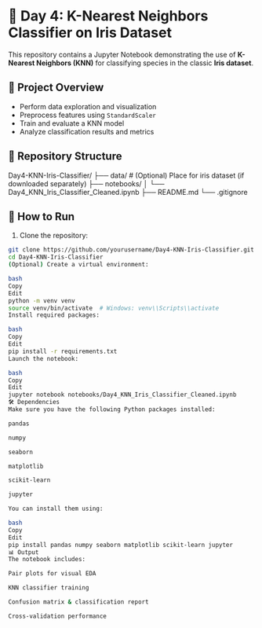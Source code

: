 
# 🌸 Day 4: K-Nearest Neighbors Classifier on Iris Dataset

This repository contains a Jupyter Notebook demonstrating the use of **K-Nearest Neighbors (KNN)** for classifying species in the classic **Iris dataset**.

## 📘 Project Overview

- Perform data exploration and visualization
- Preprocess features using `StandardScaler`
- Train and evaluate a KNN model
- Analyze classification results and metrics

## 📁 Repository Structure

Day4-KNN-Iris-Classifier/
├── data/ # (Optional) Place for iris dataset (if downloaded separately)
├── notebooks/
│ └── Day4_KNN_Iris_Classifier_Cleaned.ipynb
├── README.md
└── .gitignore



## 🚀 How to Run

1. Clone the repository:
```bash
git clone https://github.com/yourusername/Day4-KNN-Iris-Classifier.git
cd Day4-KNN-Iris-Classifier
(Optional) Create a virtual environment:

bash
Copy
Edit
python -m venv venv
source venv/bin/activate  # Windows: venv\\Scripts\\activate
Install required packages:

bash
Copy
Edit
pip install -r requirements.txt
Launch the notebook:

bash
Copy
Edit
jupyter notebook notebooks/Day4_KNN_Iris_Classifier_Cleaned.ipynb
🛠 Dependencies
Make sure you have the following Python packages installed:

pandas

numpy

seaborn

matplotlib

scikit-learn

jupyter

You can install them using:

bash
Copy
Edit
pip install pandas numpy seaborn matplotlib scikit-learn jupyter
📊 Output
The notebook includes:

Pair plots for visual EDA

KNN classifier training

Confusion matrix & classification report

Cross-validation performance

